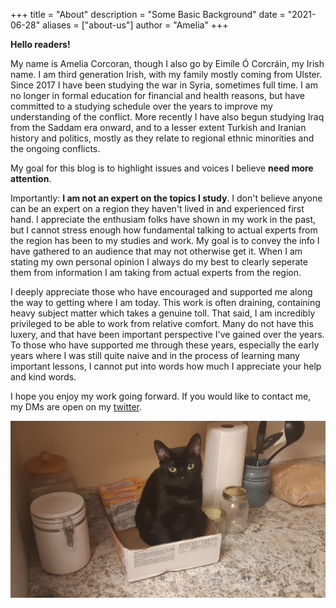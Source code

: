 +++
title = "About"
description = "Some Basic Background"
date = "2021-06-28"
aliases = ["about-us"]
author = "Amelia"
+++

**Hello readers!**

My name is Amelia Corcoran, though I also go by Eimíle Ó Corcráin, my Irish name. I am third generation Irish, with my family mostly coming from Ulster.
Since 2017 I have been studying the war in Syria, sometimes full time. I am no longer in formal education for financial and health reasons, but have 
committed to a studying schedule over the years to improve my understanding of the conflict. More recently I have also begun studying Iraq from the 
Saddam era onward, and to a lesser extent Turkish and Iranian history and politics, mostly as they relate to regional ethnic minorities and the 
ongoing conflicts.

My goal for this blog is to highlight issues and voices I believe **need more attention**. 

Importantly: **I am not an expert on the topics I study**. I don't believe anyone can be an expert on a region they haven't lived in and experienced
first hand. I appreciate the enthusiam folks have shown in my work in the past, but I cannot stress enough how fundamental talking to actual experts
from the region has been to my studies and work. My goal is to convey the info I have gathered to an audience that may not otherwise get it. When I
am stating my own personal opinion I always do my best to clearly seperate them from information I am taking from actual experts from the region.

I deeply appreciate those who have encouraged and supported me along the way to getting where I am today. This work is often draining, containing 
heavy subject matter which takes a genuine toll. That said, I am incredibly privileged to be able to work from relative comfort. Many do not have this
luxery, and that have been important perspective I've gained over the years. To those who have supported me through these years, especially the early
years where I was still quite naive and in the process of learning many important lessons, I cannot put into words how much I appreciate your help and
kind words. 

I hope you enjoy my work going forward. If you would like to contact me, my DMs are open on my [twitter](https://twitter.com/EimileRos).

![Example image](/static/caelo1.jpg)


